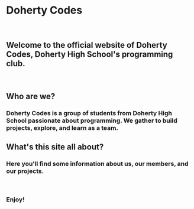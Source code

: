# Doherty Codes

<br>

## Welcome to the official website of Doherty Codes, Doherty High School's programming club.

<br>

## Who are we?
### Doherty Codes is a group of students from Doherty High School passionate about programming. We gather to build projects, explore, and learn as a team.

## What's this site all about?
### Here you'll find some information about us, our members, and our projects.

<br>

### Enjoy!
